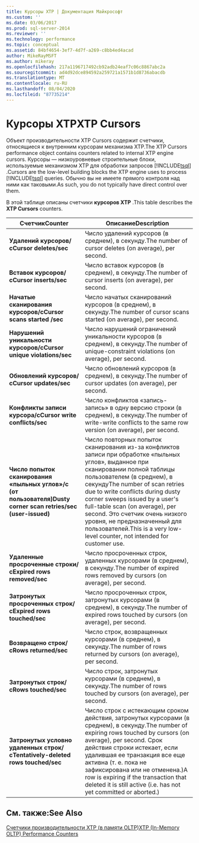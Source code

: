 ```yaml
---
title: Курсоры XTP | Документация Майкрософт
ms.custom: ''
ms.date: 03/06/2017
ms.prod: sql-server-2014
ms.reviewer: ''
ms.technology: performance
ms.topic: conceptual
ms.assetid: 84bf4654-3ef7-4d7f-a269-c8bb4ed4acad
author: MikeRayMSFT
ms.author: mikeray
ms.openlocfilehash: 217a1196717492cb92adb24eaf7c06c8867abc2a
ms.sourcegitcommit: ad4d92dce894592a259721a1571b1d8736abacdb
ms.translationtype: MT
ms.contentlocale: ru-RU
ms.lasthandoff: 08/04/2020
ms.locfileid: "87735214"
---
```

# <a name="xtp-cursors"></a><span data-ttu-id="afabb-102">Курсоры XTP</span><span class="sxs-lookup"><span data-stu-id="afabb-102">XTP Cursors</span></span>
  <span data-ttu-id="afabb-103">Объект производительности XTP Cursors содержит счетчики, относящиеся к внутренним курсорам механизма XTP.</span><span class="sxs-lookup"><span data-stu-id="afabb-103">The XTP Cursors performance object contains counters related to internal XTP engine cursors.</span></span> <span data-ttu-id="afabb-104">Курсоры — низкоуровневые строительные блоки, используемые механизмом XTP для обработки запросов [!INCLUDE[tsql](../../includes/tsql-md.md)] .</span><span class="sxs-lookup"><span data-stu-id="afabb-104">Cursors are the low-level building blocks the XTP engine uses to process [!INCLUDE[tsql](../../includes/tsql-md.md)] queries.</span></span> <span data-ttu-id="afabb-105">Обычно вы не имеете прямого контроля над ними как таковыми.</span><span class="sxs-lookup"><span data-stu-id="afabb-105">As such, you do not typically have direct control over them.</span></span>  
  
 <span data-ttu-id="afabb-106">В этой таблице описаны счетчики **курсоров XTP** .</span><span class="sxs-lookup"><span data-stu-id="afabb-106">This table describes the **XTP Cursors** counters.</span></span>  
  
|<span data-ttu-id="afabb-107">Счетчик</span><span class="sxs-lookup"><span data-stu-id="afabb-107">Counter</span></span>|<span data-ttu-id="afabb-108">Описание</span><span class="sxs-lookup"><span data-stu-id="afabb-108">Description</span></span>|  
|-------------|-----------------|  
|<span data-ttu-id="afabb-109">**Удалений курсоров/с**</span><span class="sxs-lookup"><span data-stu-id="afabb-109">**Cursor deletes/sec**</span></span>|<span data-ttu-id="afabb-110">Число удалений курсоров (в среднем), в секунду.</span><span class="sxs-lookup"><span data-stu-id="afabb-110">The number of cursor deletes (on average), per second.</span></span>|  
|<span data-ttu-id="afabb-111">**Вставок курсоров/с**</span><span class="sxs-lookup"><span data-stu-id="afabb-111">**Cursor inserts/sec**</span></span>|<span data-ttu-id="afabb-112">Число вставок курсоров (в среднем), в секунду.</span><span class="sxs-lookup"><span data-stu-id="afabb-112">The number of cursor inserts (on average), per second.</span></span>|  
|<span data-ttu-id="afabb-113">**Начатые сканирования курсоров/с**</span><span class="sxs-lookup"><span data-stu-id="afabb-113">**Cursor scans started /sec**</span></span>|<span data-ttu-id="afabb-114">Число начатых сканирований курсоров (в среднем), в секунду.</span><span class="sxs-lookup"><span data-stu-id="afabb-114">The number of cursor scans started (on average), per second.</span></span>|  
|<span data-ttu-id="afabb-115">**Нарушений уникальности курсоров/с**</span><span class="sxs-lookup"><span data-stu-id="afabb-115">**Cursor unique violations/sec**</span></span>|<span data-ttu-id="afabb-116">Число нарушений ограничений уникальности курсоров (в среднем), в секунду.</span><span class="sxs-lookup"><span data-stu-id="afabb-116">The number of unique-constraint violations (on average), per second.</span></span>|  
|<span data-ttu-id="afabb-117">**Обновлений курсоров/с**</span><span class="sxs-lookup"><span data-stu-id="afabb-117">**Cursor updates/sec**</span></span>|<span data-ttu-id="afabb-118">Число обновлений курсоров (в среднем), в секунду.</span><span class="sxs-lookup"><span data-stu-id="afabb-118">The number of cursor updates (on average), per second.</span></span>|  
|<span data-ttu-id="afabb-119">**Конфликты записи курсора/с**</span><span class="sxs-lookup"><span data-stu-id="afabb-119">**Cursor write   conflicts/sec**</span></span>|<span data-ttu-id="afabb-120">Число конфликтов «запись-запись» в одну версию строки (в среднем), в секунду.</span><span class="sxs-lookup"><span data-stu-id="afabb-120">The number of write-write conflicts to the same row version (on average), per second.</span></span>|  
|<span data-ttu-id="afabb-121">**Число попыток сканирования «пыльных углов»/с (от пользователя)**</span><span class="sxs-lookup"><span data-stu-id="afabb-121">**Dusty corner scan retries/sec (user-issued)**</span></span>|<span data-ttu-id="afabb-122">Число повторных попыток сканирования из-за конфликтов записи при обработке «пыльных углов», выданное при сканировании полной таблицы пользователем (в среднем), в секунду</span><span class="sxs-lookup"><span data-stu-id="afabb-122">The number of scan retries due to write conflicts during dusty corner sweeps issued by a user's full-table scan (on average), per second.</span></span> <span data-ttu-id="afabb-123">Это счетчик очень низкого уровня, не предназначенный для пользователей.</span><span class="sxs-lookup"><span data-stu-id="afabb-123">This is a very low-level counter, not intended for customer use.</span></span>|  
|<span data-ttu-id="afabb-124">**Удаленные просроченные строки/с**</span><span class="sxs-lookup"><span data-stu-id="afabb-124">**Expired rows removed/sec**</span></span>|<span data-ttu-id="afabb-125">Число просроченных строк, удаленных курсорами (в среднем), в секунду.</span><span class="sxs-lookup"><span data-stu-id="afabb-125">The number of expired rows removed by cursors (on average), per second.</span></span>|  
|<span data-ttu-id="afabb-126">**Затронутых просроченных строк/с**</span><span class="sxs-lookup"><span data-stu-id="afabb-126">**Expired rows touched/sec**</span></span>|<span data-ttu-id="afabb-127">Число просроченных строк, затронутых курсорами (в среднем), в секунду.</span><span class="sxs-lookup"><span data-stu-id="afabb-127">The number of expired rows touched by cursors (on average), per second.</span></span>|  
|<span data-ttu-id="afabb-128">**Возвращено строк/с**</span><span class="sxs-lookup"><span data-stu-id="afabb-128">**Rows returned/sec**</span></span>|<span data-ttu-id="afabb-129">Число строк, возвращенных курсорами (в среднем), в секунду.</span><span class="sxs-lookup"><span data-stu-id="afabb-129">The number of rows returned by cursors (on average), per second.</span></span>|  
|<span data-ttu-id="afabb-130">**Затронутых строк/с**</span><span class="sxs-lookup"><span data-stu-id="afabb-130">**Rows touched/sec**</span></span>|<span data-ttu-id="afabb-131">Число строк, затронутых курсорами (в среднем), в секунду.</span><span class="sxs-lookup"><span data-stu-id="afabb-131">The number of rows touched by cursors (on average), per second.</span></span>|  
|<span data-ttu-id="afabb-132">**Затронутых условно удаленных строк/с**</span><span class="sxs-lookup"><span data-stu-id="afabb-132">**Tentatively-deleted rows touched/sec**</span></span>|<span data-ttu-id="afabb-133">Число строк с истекающим сроком действия, затронутых курсорами (в среднем), в секунду.</span><span class="sxs-lookup"><span data-stu-id="afabb-133">The number of expiring rows touched by cursors (on average), per second.</span></span> <span data-ttu-id="afabb-134">Срок действия строки истекает, если удалившая ее транзакция все еще активна (т. е. пока не зафиксирована или не отменена.)</span><span class="sxs-lookup"><span data-stu-id="afabb-134">A row is expiring if the transaction that deleted it is still active (i.e. has not yet committed or aborted.)</span></span>|  
  
## <a name="see-also"></a><span data-ttu-id="afabb-135">См. также:</span><span class="sxs-lookup"><span data-stu-id="afabb-135">See Also</span></span>  
 [<span data-ttu-id="afabb-136">Счетчики производительности XTP &#40;в памяти OLTP&#41;</span><span class="sxs-lookup"><span data-stu-id="afabb-136">XTP &#40;In-Memory OLTP&#41; Performance Counters</span></span>](../../integration-services/performance/performance-counters.md)  
  
  
